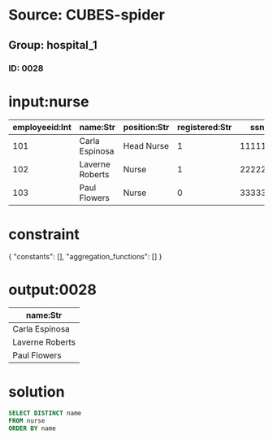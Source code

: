 # Source: CUBES-spider
## Group: hospital_1
### ID: 0028

# input:nurse

| employeeid:Int | name:Str | position:Str | registered:Str | ssn:Int |
|---|---|---|---|---|
| 101 | Carla Espinosa | Head Nurse | 1 | 111111110 |
| 102 | Laverne Roberts | Nurse | 1 | 222222220 |
| 103 | Paul Flowers | Nurse | 0 | 333333330 |

# constraint

{
  "constants": [],
  "aggregation_functions": []
}

# output:0028

| name:Str |
|---|
| Carla Espinosa |
| Laverne Roberts |
| Paul Flowers |

# solution

```sql
SELECT DISTINCT name
FROM nurse
ORDER BY name
```
